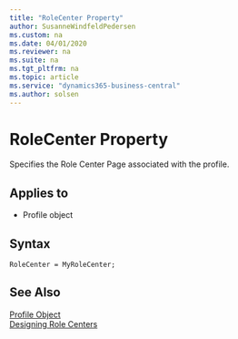 ```yaml
---
title: "RoleCenter Property"
author: SusanneWindfeldPedersen
ms.custom: na
ms.date: 04/01/2020
ms.reviewer: na
ms.suite: na
ms.tgt_pltfrm: na
ms.topic: article
ms.service: "dynamics365-business-central"
ms.author: solsen
---
```


# RoleCenter Property
Specifies the Role Center Page associated with the profile.
  
## Applies to  
  
- Profile object  

## Syntax
```
RoleCenter = MyRoleCenter;
```

## See Also  
[Profile Object](../devenv-profile-object.md)  
[Designing Role Centers](../devenv-designing-role-centers.md)